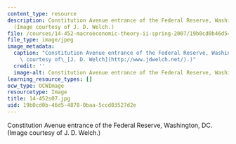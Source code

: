 ```yaml
---
content_type: resource
description: Constitution Avenue entrance of the Federal Reserve, Washington, DC.
  (Image courtesy of J. D. Welch.)
file: /courses/14-452-macroeconomic-theory-ii-spring-2007/19b0cd0b46d548780baa5ccd03527d2e_14-452s07.jpg
file_type: image/jpeg
image_metadata:
  caption: "Constitution Avenue entrance of the Federal Reserve, Washington, DC. (Image\
    \ courtesy of\_[J. D. Welch](http://www.jdwelch.net/).)"
  credit: ''
  image-alt: Constitution Avenue entrance of the Federal Reserve, Washington, DC.
learning_resource_types: []
ocw_type: OCWImage
resourcetype: Image
title: 14-452s07.jpg
uid: 19b0cd0b-46d5-4878-0baa-5ccd03527d2e
---
```

Constitution Avenue entrance of the Federal Reserve, Washington, DC. (Image courtesy of J. D. Welch.)

